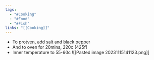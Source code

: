 ```yaml
---
tags:
  - "#Cooking"
  - "#Food"
  - "#Fish"
links: "[[Cooking]]"
---
```


- To protven, add salt and black pepper
- And to oven for 20mins, 220c (425f)
- Inner temperature to 55-60c
![[Pasted image 20231115141123.png]]

